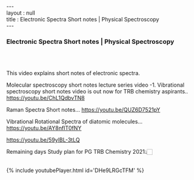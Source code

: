 ---<br>layout : null<br>title : Electronic Spectra Short notes | Physical Spectroscopy<br>---<br><h3>Electronic Spectra Short notes | Physical Spectroscopy</h3><br><br><p>This video explains short notes of electronic spectra.

Molecular spectroscopy short notes lecture series video -1.
Vibrational spectroscopy short notes video is out now for TRB chemistry aspirants.. 
https://youtu.be/ChL1QdbvTN8

Raman Spectra Short notes...
https://youtu.be/QUZ6D7521pY

Vibrational Rotational Spectra of diatomic molecules...
https://youtu.be/AY8nfIT0fNY



https://youtu.be/59ylBL-3tLQ

Remaining days Study plan for PG TRB Chemistry 2021👆🏻</p><br>{% include youtubePlayer.html id='DHe9LRGcTFM' %}<br>